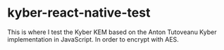 # kyber-react-native-test
This is where I test the Kyber KEM based on the  Anton Tutoveanu Kyber implementation in JavaScript. In order to encrypt with AES.
